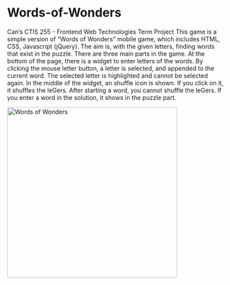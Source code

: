 # Words-of-Wonders
Can’s CTIS 255 - Frontend Web Technologies Term Project
This game is a simple version of “Words of Wonders” mobile game, which includes HTML, CSS, Javascript (jQuery). 
The aim is, with the given letters, finding words that exist in the puzzle.
There are three main parts in the game. At the bottom of the page, there is a widget to enter letters of the words. 
By clicking the mouse letter button, a letter is selected, and appended to the current word. 
The selected letter is highlighted and cannot be selected again. 
In the middle of the widget, an shuffle icon is shown. If you click on it, it shuffles the leGers. 
After starting a word, you cannot shuffle the leGers. If you enter a word in the solution, it shows in the puzzle part.



<img width="396" alt="Words of Wonders" src="https://github.com/CanDasdemir7/Words-of-Wonders/assets/136342934/ef3179ab-862b-4607-85a2-657b0a7a147f">


